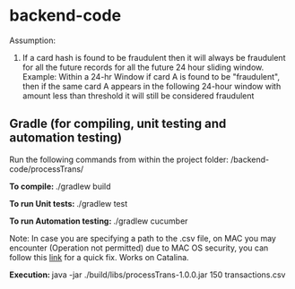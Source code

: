 # backend-code

Assumption:
1. If a card hash is found to be fraudulent then it will always be fraudulent for all the future records for all the future 24 hour sliding window. 
   Example: Within a 24-hr Window if card A is found to be "fraudulent", then if the same card A appears in the following 24-hour window with amount less than    threshold it will still be considered fraudulent
   
## Gradle (for compiling, unit testing and automation testing)

Run the following commands from within the project folder: /backend-code/processTrans/

<b>To compile: </b>
./gradlew build

<b>To run Unit tests: </b>
./gradlew test

<b>To run Automation testing: </b>
./gradlew cucumber


Note: In case you are specifying a path to the .csv file, on MAC you may encounter (Operation not permitted) due to MAC OS security, you can follow this <a href=https://osxdaily.com/2018/10/09/fix-operation-not-permitted-terminal-error-macos/>link</a> for a quick fix. Works on Catalina. 


<b>Execution: </b>
   java -jar ./build/libs/processTrans-1.0.0.jar 150 transactions.csv 
